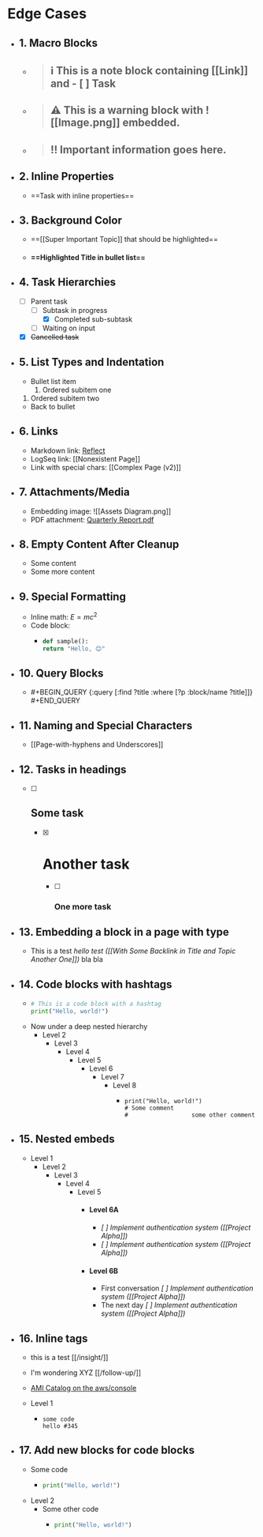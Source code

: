 # Edge Cases

- ## 1. Macro Blocks
  - > ## ℹ️ This is a note block containing [[Link]] and - [ ] Task
  - > ## ⚠️ This is a warning block with ![[Image.png]] embedded.
  - > ## ‼️ Important information goes here.

- ## 2. Inline Properties
  - ==Task with inline properties==

- ## 3. Background Color
  - ==[[Super Important Topic]] that should be highlighted==
  - #### ==Highlighted Title in bullet list==

- ## 4. Task Hierarchies
  - [ ] Parent task
    - [ ] Subtask in progress
      - [x] Completed sub-subtask
    - [ ] Waiting on input
  - [x] ~~Cancelled task~~
- ## 5. List Types and Indentation
  - Bullet list item
    1. Ordered subitem one
  1. Ordered subitem two
  - Back to bullet

- ## 6. Links
  - Markdown link: [Reflect](https://reflect.app)
  - LogSeq link: [[Nonexistent Page]]
  - Link with special chars: [[Complex Page (v2)]]

- ## 7. Attachments/Media
  - Embedding image: ![[Assets Diagram.png]]
  - PDF attachment: [Quarterly Report.pdf](assets/Q1_Report.pdf)

- ## 8. Empty Content After Cleanup
  - Some content
  - Some more content

- ## 9. Special Formatting
  - Inline math: $E = mc^2$
  - Code block:
    - ```python
      def sample():
      return "Hello, 😊"
      ```

- ## 10. Query Blocks
  - #+BEGIN_QUERY
    {:query [:find ?title :where [?p :block/name ?title]]}
    #+END_QUERY

- ## 11. Naming and Special Characters
  - [[Page-with-hyphens and Underscores]]

- ## 12. Tasks in headings
  - [ ] ## Some task
    - [x] # Another task
      - [ ] ### One more task
- ## 13. Embedding a block in a page with type
  - This is a test _hello test ([[With Some Backlink in Title and Topic Another One]])_ bla bla

- ## 14. Code blocks with hashtags
  - ```python
    # This is a code block with a hashtag
    print("Hello, world!")
    ```
  - Now under a deep nested hierarchy
    - Level 2
      - Level 3
        - Level 4
          - Level 5
            - Level 6
              - Level 7
                - Level 8
                  - ```
                    print("Hello, world!")
                    # Some comment
                    #                  some other comment
                    ```

- ## 15. Nested embeds
  - Level 1
    - Level 2
      - Level 3
        - Level 4
          - Level 5
            - #### Level 6A
              - _[ ] Implement authentication system ([[Project Alpha]])_
              - _[ ] Implement authentication system ([[Project Alpha]])_
            - #### Level 6B
              - First conversation
                _[ ] Implement authentication system ([[Project Alpha]])_
              - The next day
                _[ ] Implement authentication system ([[Project Alpha]])_

- ## 16. Inline tags
  - this is a test [[/insight/]]
  - I'm wondering XYZ [[/follow-up/]]

  - [AMI Catalog on the aws/console](https://eu-west-1.console.aws.amazon.com/ec2/home?AMICatalog&region=eu-west-1#AMICatalog:)
  - Level 1
    - ```
      some code
      hello #345
      ```

- ## 17. Add new blocks for code blocks
  - Some code
    - ```python
      print("Hello, world!")
      ```
  - Level 2
    - Some other code
      - ```python
        print("Hello, world!")
        ```
